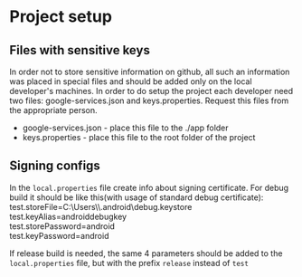 # Project setup
## Files with sensitive keys
In order not to store sensitive information on github, all such an information was placed in special files and should be added only on the local developer's machines.
In order to do setup the project each developer need two files: google-services.json and keys.properties. Request this files from the appropriate person.
* google-services.json - place this file to the ./app folder
* keys.properties - place this file to the root folder of the project

## Signing configs
In the `local.properties` file create info about signing certificate. For debug build it should be like this(with usage of standard debug certificate):  
    test.storeFile=C\:\\Users\\<YOUR USER>\\.android\\debug.keystore  
    test.keyAlias=androiddebugkey  
    test.storePassword=android  
    test.keyPassword=android  

If release build is needed, the same 4 parameters should be added to the `local.properties` file, but with the prefix `release` instead of `test`
